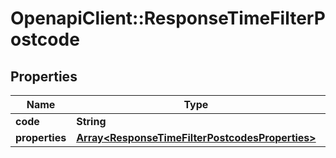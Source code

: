 # OpenapiClient::ResponseTimeFilterPostcode

## Properties
Name | Type | Description | Notes
------------ | ------------- | ------------- | -------------
**code** | **String** |  | 
**properties** | [**Array&lt;ResponseTimeFilterPostcodesProperties&gt;**](ResponseTimeFilterPostcodesProperties.md) |  | 


